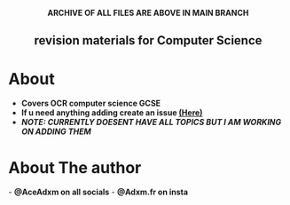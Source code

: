  <p align="center">
   <strong>ARCHIVE OF ALL FILES ARE ABOVE IN MAIN BRANCH</strong>
    


<h2> <div align="center"><b> revision materials for Computer Science </b></div> </h2>

<h1>About</h1>

- <strong>Covers OCR computer science GCSE</strong>
- <strong>If u need anything adding create an issue [(Here)](https://github.com/AceAdxm/CS-STUFF/issues) </strong>
- <strong>*NOTE: CURRENTLY DOESENT HAVE ALL TOPICS BUT I AM WORKING ON ADDING THEM*</strong>

<h1>About The author</h1>
- <Strong> @AceAdxm on all socials</Strong>
- <strong>@Adxm.fr on insta</strong>


